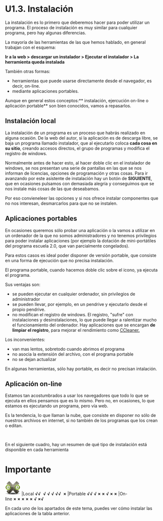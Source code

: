 
# U1.3. Instalación

La instalación es lo primero que deberemos hacer para poder utilizar un programa. El proceso de instalación es muy similar para cualquier programa, pero hay algunas diferencias.

La mayoría de las herramientas de las que hemos hablado, en general  trabajan con el esquema:

**Ir a la web &gt; descargar un instalador &gt; Ejecutar el instalador &gt; La herramienta queda instalada**

También otras formas:

- herramientas que puede usarse directamente desde el navegador, es decir, on-line.
- mediante aplicaciones portables.

Aunque en general estos conceptos:** instalación, ejercución on-line o aplicación portable** son bien conocidos, vamos a repasarlos.

## Instalación local

La instalación de un programa es un proceso que habrás realizado en alguna ocasión. De la web del autor, si la aplicación es de descarga libre, se baja un programa llamado instalador, que al ejecutarlo coloca **cada cosa en su sitio**, creando accesos directos, el grupo de programas y modifica el registro de windows.

Normalmente antes de hacer esto, al hacer doble clic en el instalador de windows, se nos presentan una serie de pantallas en las que se nos informan de licencias, opciones de programación y otras cosas. Para ir avanzando por este asistente de instalación hay un botón de **SIGUIENTE**, que en ocasiones pulsamos con demasiada alegría y conseguimos que se nos instale más cosas de las que deseabamos.

Por eso convieneleer las opciones y si nos ofrece instalar componentes que no nos interesan, desmarcarlos para que no se instalen.

## Aplicaciones portables

En ocasiones queremos sólo probar una aplicación o la vamos a utilizar en un ordenador de la que no somos administradores y no tenemos privilegios para poder instalar aplicaciones (por ejemplo la dotación de mini-portátiles del programa escuela 2.0, que van parcialmente congelados).

Para estos casos es ideal poder disponer de versión portable, que consiste en una forma de ejecución que no precisa instalación.

El programa portable, cuando hacemos doble clic sobre el icono, ya ejecuta el programa.

Sus ventajas son:

- se pueden ejecutar en cualquier ordenador, sin privilegios de administrador
- se pueden llevar, por ejemplo, en un pendrive y ejecutarlo desde el propio pendrive.
- no modifican el registro de windows. El registro, "sufre" con instalaciones y desinstalaciones, lo que puede llegar a ralentizar mucho el funcionamiento del ordenador. Hay aplicaciones que se encargan **de limpiar el registro**, para mejorar el rendimiento como [CCleaner.](http://www.piriform.com/ccleaner)

Los inconvenientes:

- van mas lentos, sobretodo cuando abrimos el programa
- no asocia la extensión del archivo, con el programa portable
- no se dejan actualizar

En algunas herramientas, sólo hay portable, es decir no precisan intalación.

## Aplicación on-line

Estamos tan acostumbrados a usar los navegadores que todo lo que se ejecuta en ellos pensamos que es lo mismo. Pero no, en ocasiones, lo que estamos es ejecutando un programa, pero vía web.

Es la tendencia, lo que llaman la nube, que consiste en disponer no sólo de nuestros archivos en internet, si no también de los programas que los crean o editan.

 

En el siguiente cuadro, hay un resumen de qué tipo de instalación está disponible en cada herramienta

# Importante

![](img/exe50.jpg)
|Local<td style="text-align: center;"> **√**</td><td style="text-align: center;">**√** </td><td style="text-align: center;"> **√**</td><td style="text-align: center;"> **√**</td><td style="text-align: center;"> **√**</td><td style="text-align: center;"> **√**</td><td style="text-align: center;">**√** </td><td style="text-align: center;"> **×**</td>
|Portable<td style="text-align: center;"> **√**</td><td style="text-align: center;">**√**</td><td style="text-align: center;"> **√**</td><td style="text-align: center;"> **×**</td><td style="text-align: center;"> **×**</td><td style="text-align: center;"> **√**</td><td style="text-align: center;"> **×**</td><td style="text-align: center;"> **×**</td>
|On-line<td style="text-align: center;"> **×**</td><td style="text-align: center;"> **×**</td><td style="text-align: center;"> **×**</td><td style="text-align: center;"> **×**</td><td style="text-align: center;"> **×**</td><td style="text-align: center;"> **√**</td><td style="text-align: center;"> **×**</td><td style="text-align: center;">**√**</td>

En cada uno de los apartados de este tema, puedes ver cómo instalar las aplicaciones de la tabla anterior.

